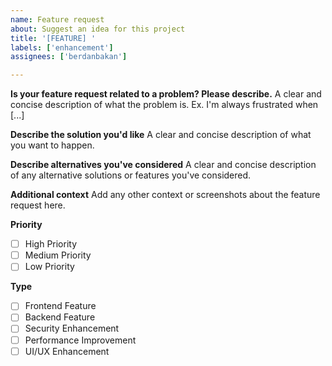 ```yaml
---
name: Feature request
about: Suggest an idea for this project
title: '[FEATURE] '
labels: ['enhancement']
assignees: ['berdanbakan']

---
```


**Is your feature request related to a problem? Please describe.**
A clear and concise description of what the problem is. Ex. I'm always frustrated when [...]

**Describe the solution you'd like**
A clear and concise description of what you want to happen.

**Describe alternatives you've considered**
A clear and concise description of any alternative solutions or features you've considered.

**Additional context**
Add any other context or screenshots about the feature request here.

**Priority**
- [ ] High Priority
- [ ] Medium Priority  
- [ ] Low Priority

**Type**
- [ ] Frontend Feature
- [ ] Backend Feature
- [ ] Security Enhancement
- [ ] Performance Improvement
- [ ] UI/UX Enhancement 